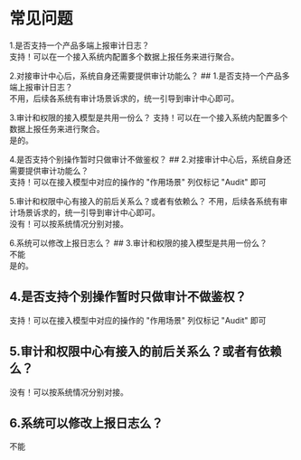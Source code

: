 # 常见问题
<p>1.是否支持一个产品多端上报审计日志？	
<br>支持！可以在一个接入系统内配置多个数据上报任务来进行聚合。	


2.对接审计中心后，系统自身还需要提供审计功能么？	## 1.是否支持一个产品多端上报审计日志？
<br>不用，后续各系统有审计场景诉求的，统一引导到审计中心即可。	


3.审计和权限的接入模型是共用一份么？	支持！可以在一个接入系统内配置多个数据上报任务来进行聚合。
<br>是的。	


4.是否支持个别操作暂时只做审计不做鉴权？	## 2.对接审计中心后，系统自身还需要提供审计功能么？
<br>支持！可以在接入模型中对应的操作的 "作用场景" 列仅标记 "Audit" 即可	


5.审计和权限中心有接入的前后关系么？或者有依赖么？	不用，后续各系统有审计场景诉求的，统一引导到审计中心即可。
<br>没有！可以按系统情况分别对接。	


6.系统可以修改上报日志么？	## 3.审计和权限的接入模型是共用一份么？
<br>不能	
是的。

## 4.是否支持个别操作暂时只做审计不做鉴权？

支持！可以在接入模型中对应的操作的 "作用场景" 列仅标记 "Audit" 即可

## 5.审计和权限中心有接入的前后关系么？或者有依赖么？

没有！可以按系统情况分别对接。

## 6.系统可以修改上报日志么？

不能

